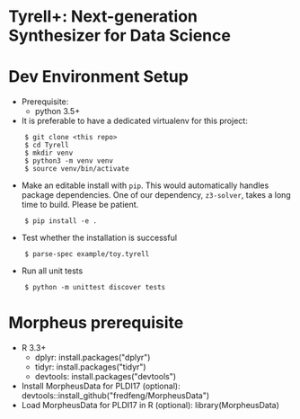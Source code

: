 # Tyrell+: Next-generation Synthesizer for Data Science

Dev Environment Setup
=====================
- Prerequisite:
    - python 3.5+  
- It is preferable to have a dedicated virtualenv for this project:
```
    $ git clone <this repo>
    $ cd Tyrell
    $ mkdir venv
    $ python3 -m venv venv
    $ source venv/bin/activate
```
- Make an editable install with `pip`. This would automatically handles package dependencies. One of our dependency, `z3-solver`, takes a long time to build. Please be patient.
```
    $ pip install -e .
```
- Test whether the installation is successful
```
    $ parse-spec example/toy.tyrell
```
- Run all unit tests
```
    $ python -m unittest discover tests
```
    
Morpheus prerequisite
=====================
- R 3.3+
    - dplyr: install.packages("dplyr")
    - tidyr: install.packages("tidyr")
    - devtools: install.packages("devtools")
- Install MorpheusData for PLDI17 (optional): devtools::install_github("fredfeng/MorpheusData")
- Load MorpheusData for PLDI17 in R (optional): library(MorpheusData)
